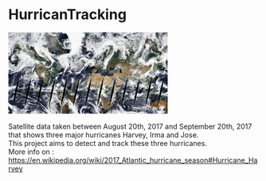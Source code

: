 # HurricanTracking

![sample](/doc/output.gif)

Satellite data taken between August 20th, 2017 and September 20th, 2017 that shows three major hurricanes Harvey, Irma and Jose.  
This project aims to detect and track these three hurricanes.  
More info on : https://en.wikipedia.org/wiki/2017_Atlantic_hurricane_season#Hurricane_Harvey

